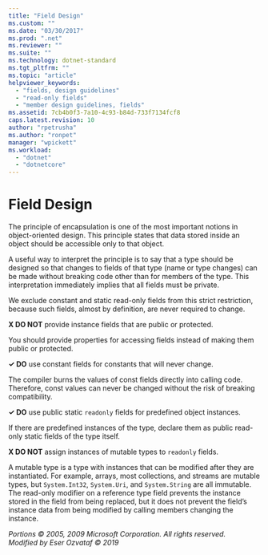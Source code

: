 ```yaml
---
title: "Field Design"
ms.custom: ""
ms.date: "03/30/2017"
ms.prod: ".net"
ms.reviewer: ""
ms.suite: ""
ms.technology: dotnet-standard
ms.tgt_pltfrm: ""
ms.topic: "article"
helpviewer_keywords: 
  - "fields, design guidelines"
  - "read-only fields"
  - "member design guidelines, fields"
ms.assetid: 7cb4b0f3-7a10-4c93-b84d-733f7134fcf8
caps.latest.revision: 10
author: "rpetrusha"
ms.author: "ronpet"
manager: "wpickett"
ms.workload: 
  - "dotnet"
  - "dotnetcore"
---
```

# Field Design
The principle of encapsulation is one of the most important notions in object-oriented design. This principle states that data stored inside an object should be accessible only to that object.  
  
 A useful way to interpret the principle is to say that a type should be designed so that changes to fields of that type (name or type changes) can be made without breaking code other than for members of the type. This interpretation immediately implies that all fields must be private.  
  
 We exclude constant and static read-only fields from this strict restriction, because such fields, almost by definition, are never required to change.  
  
 **X DO NOT** provide instance fields that are public or protected.  
  
 You should provide properties for accessing fields instead of making them public or protected.  
  
 **✓ DO** use constant fields for constants that will never change.  
  
 The compiler burns the values of const fields directly into calling code. Therefore, const values can never be changed without the risk of breaking compatibility.  
  
 **✓ DO** use public static `readonly` fields for predefined object instances.  
  
 If there are predefined instances of the type, declare them as public read-only static fields of the type itself.  
  
 **X DO NOT** assign instances of mutable types to `readonly` fields.  
  
 A mutable type is a type with instances that can be modified after they are instantiated. For example, arrays, most collections, and streams are mutable types, but `System.Int32`, `System.Uri`, and `System.String` are all immutable. The read-only modifier on a reference type field prevents the instance stored in the field from being replaced, but it does not prevent the field’s instance data from being modified by calling members changing the instance.  
  
 *Portions © 2005, 2009 Microsoft Corporation. All rights reserved.*  
 *Modified by Eser Ozvataf © 2019*
